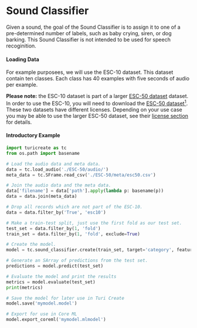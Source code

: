 # Sound Classifier

Given a sound, the goal of the Sound Classifier is to assign it to
one of a pre-determined number of labels, such as baby crying, siren,
or dog barking. This Sound Classifier is not intended to be used for
speech recoginition.

#### Loading Data

For example purposees, we will use the ESC-10 dataset. This dataset
contain ten classes. Each class has 40 examples with five seconds of
audio per example.

**Please note:** the ESC-10 dataset is part of a larger [ESC-50 dataset](https://github.com/karoldvl/ESC-50)
dataset. In order to use the ESC-10, you will need to download the
[ESC-50 dataset](https://github.com/karoldvl/ESC-50)[<sup>1</sup>](../datasets.md). These two datasets have different licenses.
Depending on your use case you may be able to use the larger ESC-50
dataset, see their [license section](https://github.com/karoldvl/ESC-50#license) for details.

#### Introductory Example
```python
import turicreate as tc
from os.path import basename

# Load the audio data and meta data.
data = tc.load_audio('./ESC-50/audio/')
meta_data = tc.SFrame.read_csv('./ESC-50/meta/esc50.csv')

# Join the audio data and the meta data.
data['filename'] = data['path'].apply(lambda p: basename(p))
data = data.join(meta_data)

# Drop all records which are not part of the ESC-10.
data = data.filter_by('True', 'esc10')

# Make a train-test split, just use the first fold as our test set.
test_set = data.filter_by(1, 'fold')
train_set = data.filter_by(1, 'fold', exclude=True)

# Create the model.
model = tc.sound_classifier.create(train_set, target='category', feature='audio')

# Generate an SArray of predictions from the test set.
predictions = model.predict(test_set)

# Evaluate the model and print the results
metrics = model.evaluate(test_set)
print(metrics)

# Save the model for later use in Turi Create
model.save('mymodel.model')

# Export for use in Core ML
model.export_coreml('mymodel.mlmodel')
```
